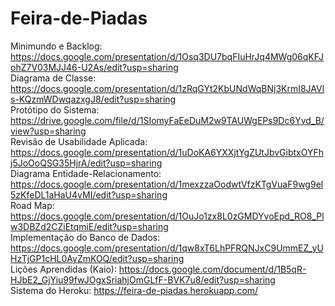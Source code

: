 # Feira-de-Piadas <br>

Minimundo e Backlog: https://docs.google.com/presentation/d/1Osq3DU7bqFIuHrJq4MWg06qKFJohZ7V03MJJ46-U2As/edit?usp=sharing <br>
Diagrama de Classe: https://docs.google.com/presentation/d/1zRqGYt2KbUNdWqBNj3KrmI8JAVls-KQzmWDwqazxgJ8/edit?usp=sharing <br>
Protótipo do Sistema: https://drive.google.com/file/d/1SIomyFaEeDuM2w9TAUWgEPs9Dc6Yvd_B/view?usp=sharing <br>
Revisão de Usabilidade Aplicada: https://docs.google.com/presentation/d/1uDoKA6YXXjtYgZUtJbvGibtxOYFhj5JoOoQSG35HjrA/edit?usp=sharing <br>
Diagrama Entidade-Relacionamento: https://docs.google.com/presentation/d/1mexzzaOodwtVfzKTgVuaF9wg9el5zKfeDL1aHaU4vMI/edit?usp=sharing <br>
Road Map: https://docs.google.com/presentation/d/1OuJo1zx8L0zGMDYvoEpd_RO8_Plw3DBZd2CZiEtqmiE/edit?usp=sharing <br>
Implementação do Banco de Dados: https://docs.google.com/presentation/d/1qw8xT6LhPFRQNJxC9UmmEZ_yUHzTjGP1cHL0AyZmKOQ/edit?usp=sharing <br>
Lições Aprendidas (Kaio): https://docs.google.com/document/d/1B5qR-HJbE2_GjYiu99fwJOgxSriahjOmGLfF-BVK7u8/edit?usp=sharing <br>
Sistema do Heroku: https://feira-de-piadas.herokuapp.com/ <br>
